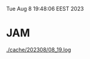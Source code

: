 Tue Aug  8 19:48:06 EEST 2023
# JAM
<a href='./cache/202308/08_19.log'>./cache/202308/08_19.log</a>
